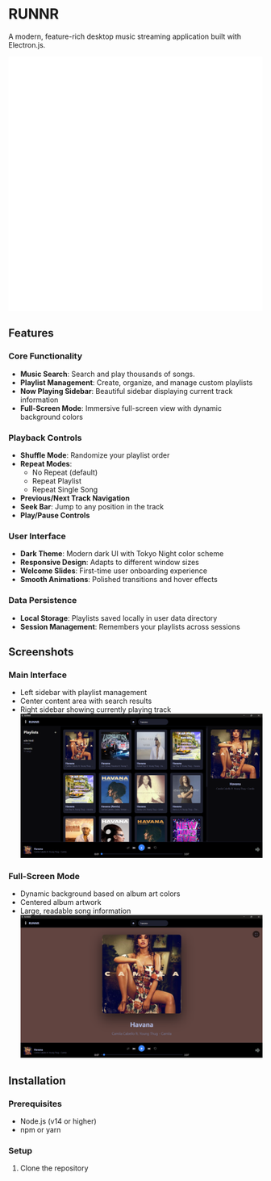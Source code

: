 # RUNNR 

A modern, feature-rich desktop music streaming application built with Electron.js.

![RUNNR](assets/icon.png)

## Features

###  Core Functionality
- **Music Search**: Search and play thousands of songs.
- **Playlist Management**: Create, organize, and manage custom playlists
- **Now Playing Sidebar**: Beautiful sidebar displaying current track information
- **Full-Screen Mode**: Immersive full-screen view with dynamic background colors

### Playback Controls
- **Shuffle Mode**: Randomize your playlist order
- **Repeat Modes**: 
  - No Repeat (default)
  - Repeat Playlist
  - Repeat Single Song
- **Previous/Next Track Navigation**
- **Seek Bar**: Jump to any position in the track
- **Play/Pause Controls**

### User Interface
- **Dark Theme**: Modern dark UI with Tokyo Night color scheme
- **Responsive Design**: Adapts to different window sizes
- **Welcome Slides**: First-time user onboarding experience
- **Smooth Animations**: Polished transitions and hover effects

### Data Persistence
- **Local Storage**: Playlists saved locally in user data directory
- **Session Management**: Remembers your playlists across sessions

## Screenshots

### Main Interface
- Left sidebar with playlist management
- Center content area with search results
- Right sidebar showing currently playing track
![RUNNR](assets/ss1.png)

### Full-Screen Mode
- Dynamic background based on album art colors
- Centered album artwork
- Large, readable song information
![RUNNR](assets/ff1.png)


## Installation

### Prerequisites
- Node.js (v14 or higher)
- npm or yarn

### Setup

1. Clone the repository
